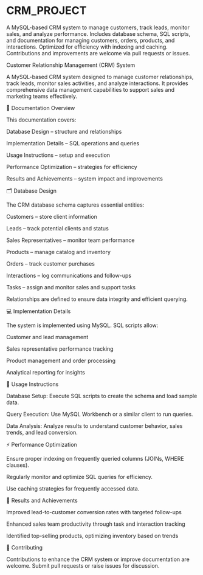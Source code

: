 # CRM_PROJECT
A MySQL-based CRM system to manage customers, track leads, monitor sales, and analyze performance. Includes database schema, SQL scripts, and documentation for managing customers, orders, products, and interactions. Optimized for efficiency with indexing and caching. Contributions and improvements are welcome via pull requests or issues.

Customer Relationship Management (CRM) System

A MySQL-based CRM system designed to manage customer relationships, track leads, monitor sales activities, and analyze interactions. It provides comprehensive data management capabilities to support sales and marketing teams effectively.

📄 Documentation Overview

This documentation covers:

Database Design – structure and relationships

Implementation Details – SQL operations and queries

Usage Instructions – setup and execution

Performance Optimization – strategies for efficiency

Results and Achievements – system impact and improvements

🗂 Database Design

The CRM database schema captures essential entities:

Customers – store client information

Leads – track potential clients and status

Sales Representatives – monitor team performance

Products – manage catalog and inventory

Orders – track customer purchases

Interactions – log communications and follow-ups

Tasks – assign and monitor sales and support tasks

Relationships are defined to ensure data integrity and efficient querying.

💻 Implementation Details

The system is implemented using MySQL. SQL scripts allow:

Customer and lead management

Sales representative performance tracking

Product management and order processing

Analytical reporting for insights

🚀 Usage Instructions

Database Setup: Execute SQL scripts to create the schema and load sample data.

Query Execution: Use MySQL Workbench or a similar client to run queries.

Data Analysis: Analyze results to understand customer behavior, sales trends, and lead conversion.

⚡ Performance Optimization

Ensure proper indexing on frequently queried columns (JOINs, WHERE clauses).

Regularly monitor and optimize SQL queries for efficiency.

Use caching strategies for frequently accessed data.

🎯 Results and Achievements

Improved lead-to-customer conversion rates with targeted follow-ups

Enhanced sales team productivity through task and interaction tracking

Identified top-selling products, optimizing inventory based on trends

🤝 Contributing

Contributions to enhance the CRM system or improve documentation are welcome. Submit pull requests or raise issues for discussion.
